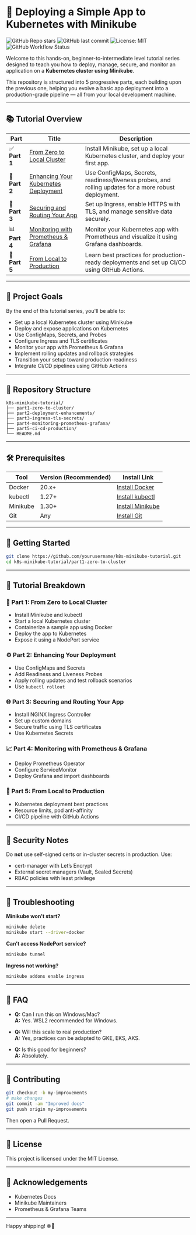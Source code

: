 # 🚀 Deploying a Simple App to Kubernetes with Minikube

![GitHub Repo stars](https://img.shields.io/github/stars/adityar947/k8s-minikube-tutorial?style=social)
![GitHub last commit](https://img.shields.io/github/last-commit/adityar947/k8s-minikube-tutorial)
![License: MIT](https://img.shields.io/badge/License-MIT-yellow.svg)
![GitHub Workflow Status](https://img.shields.io/github/actions/workflow/status/adityar947/k8s-minikube-tutorial/ci.yml)

Welcome to this hands-on, beginner-to-intermediate level tutorial series designed to teach you how to deploy, manage, secure, and monitor an application on a **Kubernetes cluster using Minikube**.

This repository is structured into 5 progressive parts, each building upon the previous one, helping you evolve a basic app deployment into a production-grade pipeline — all from your local development machine.

---

## 📚 Tutorial Overview

| Part | Title | Description |
|------|-------|-------------|
| ✅ **Part 1** | [From Zero to Local Cluster](./part-1-local-cluster) | Install Minikube, set up a local Kubernetes cluster, and deploy your first app. |
| 🔧 **Part 2** | [Enhancing Your Kubernetes Deployment](./part2-deployment-enhancements) | Use ConfigMaps, Secrets, readiness/liveness probes, and rolling updates for a more robust deployment. |
| 🔐 **Part 3** | [Securing and Routing Your App](./part-3-ingress-security) | Set up Ingress, enable HTTPS with TLS, and manage sensitive data securely. |
| 📊 **Part 4** | [Monitoring with Prometheus & Grafana](./part-4-monitoring) | Monitor your Kubernetes app with Prometheus and visualize it using Grafana dashboards. |
| 🚢 **Part 5** | [From Local to Production](./part-5-ci-cd-production) | Learn best practices for production-ready deployments and set up CI/CD using GitHub Actions. |

---

## 🌟 Project Goals

By the end of this tutorial series, you'll be able to:

- Set up a local Kubernetes cluster using Minikube
- Deploy and expose applications on Kubernetes
- Use ConfigMaps, Secrets, and Probes
- Configure Ingress and TLS certificates
- Monitor your app with Prometheus & Grafana
- Implement rolling updates and rollback strategies
- Transition your setup toward production-readiness
- Integrate CI/CD pipelines using GitHub Actions

---

## 📁 Repository Structure

```
k8s-minikube-tutorial/
├── part1-zero-to-cluster/
├── part2-deployment-enhancements/
├── part3-ingress-tls-secrets/
├── part4-monitoring-prometheus-grafana/
├── part5-ci-cd-production/
└── README.md
```

---

## 🛠 Prerequisites

| Tool     | Version (Recommended) | Install Link |
|----------|-----------------------|--------------|
| Docker   | 20.x+                 | [Install Docker](https://www.docker.com/) |
| kubectl  | 1.27+                 | [Install kubectl](https://kubernetes.io/docs/tasks/tools/) |
| Minikube | 1.30+                 | [Install Minikube](https://minikube.sigs.k8s.io/) |
| Git      | Any                   | [Install Git](https://git-scm.com/) |

---

## 🚀 Getting Started

```bash
git clone https://github.com/yourusername/k8s-minikube-tutorial.git
cd k8s-minikube-tutorial/part1-zero-to-cluster
```

---

## 🧩 Tutorial Breakdown

### 🧱 Part 1: From Zero to Local Cluster

- Install Minikube and kubectl
- Start a local Kubernetes cluster
- Containerize a sample app using Docker
- Deploy the app to Kubernetes
- Expose it using a NodePort service

### ⚙️ Part 2: Enhancing Your Deployment

- Use ConfigMaps and Secrets
- Add Readiness and Liveness Probes
- Apply rolling updates and test rollback scenarios
- Use `kubectl rollout`

### 🌐 Part 3: Securing and Routing Your App

- Install NGINX Ingress Controller
- Set up custom domains
- Secure traffic using TLS certificates
- Use Kubernetes Secrets

### 📈 Part 4: Monitoring with Prometheus & Grafana

- Deploy Prometheus Operator
- Configure ServiceMonitor
- Deploy Grafana and import dashboards

### 🚢 Part 5: From Local to Production

- Kubernetes deployment best practices
- Resource limits, pod anti-affinity
- CI/CD pipeline with GitHub Actions

---

## 🔐 Security Notes

Do **not** use self-signed certs or in-cluster secrets in production. Use:

- cert-manager with Let’s Encrypt
- External secret managers (Vault, Sealed Secrets)
- RBAC policies with least privilege

---

## 📌 Troubleshooting

**Minikube won’t start?**

```bash
minikube delete
minikube start --driver=docker
```

**Can’t access NodePort service?**

```bash
minikube tunnel
```

**Ingress not working?**

```bash
minikube addons enable ingress
```

---

## 🙋 FAQ

- **Q:** Can I run this on Windows/Mac?  
  **A:** Yes. WSL2 recommended for Windows.

- **Q:** Will this scale to real production?  
  **A:** Yes, practices can be adapted to GKE, EKS, AKS.

- **Q:** Is this good for beginners?  
  **A:** Absolutely.

---

## 🤝 Contributing

```bash
git checkout -b my-improvements
# make changes
git commit -am "Improved docs"
git push origin my-improvements
```

Then open a Pull Request.

---

## 📄 License

This project is licensed under the MIT License.

---

## 🙌 Acknowledgements

- Kubernetes Docs
- Minikube Maintainers
- Prometheus & Grafana Teams

---

Happy shipping! ☸️🐳
